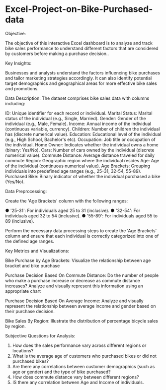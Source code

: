 # Excel-Project-on-Bike-Purchased-data
Objective: 
 
The objective of this interactive Excel dashboard is to analyze and track bike sales performance to understand different factors that are considered by customers before making a purchase decision..
 
Key Insights:
 
Businesses and analysts understand the factors influencing bike purchases and tailor marketing strategies accordingly. It can also identify potential target demographics and geographical areas for more effective bike sales and promotions.
 
Data Description:
The dataset comprises bike sales data with columns including:
 
 ID: Unique identifier for each record or individual.
 Marital Status: Marital status of the individual (e.g., Single, Married).
 Gender: Gender of the individual (e.g., Male, Female).
 Income: Annual income of the individual (continuous variable, currency).
 Children: Number of children the individual has (discrete numerical value).
 Education: Educational level of the individual (e.g., High School, Bachelor's etc).
 Occupation: Job title or occupation of the individual.
 Home Owner: Indicates whether the individual owns a home (binary: Yes/No).
 Cars: Number of cars owned by the individual (discrete numerical value).
 Commute Distance: Average distance traveled for daily commute
 Region: Geographic region where the individual resides
 Age: Age of the individual (continuous numerical value).
 Age Brackets: Grouping individuals into predefined age ranges (e.g., 25-31, 32-54, 55-89).
 Purchased Bike: Binary indicator of whether the individual purchased a bike (Yes/No).
 
Data Preprocessing: 
 
Create the 'Age Brackets' column with the following ranges:
 
● '25-31': For individuals aged 25 to 31 (inclusive).
● '32-54': For individuals aged 32 to 54 (inclusive).
● '55-89': For individuals aged 55 to 89 (inclusive).
 
Perform the necessary data processing steps to create the 'Age Brackets' column and ensure that each individual is correctly categorized into one of the defined age ranges.
 
 
Key Metrics and Visualizations:
 
Bike Purchase by Age Brackets:
Visualize the relationship between age bracket and bike purchase
 
Purchase Decision Based On Commute Distance:
Do the number of people who make a purchase increase or decrease as commute distance increases? Analyze and visually represent this information using an appropriate chart
 
Purchase Decision Based On Average Income:
Analyze and visually represent the relationship between average income and gender based on their purchase decision.
 
Bike Sales By Region:
Illustrate the distribution of percentage bicycle sales by region.
 
 
Subjective Questions for Analysis:
1. How does the sales performance vary across different regions or locations?
2. What is the average age of customers who purchased bikes or did not purchased bikes?
3. Are there any correlations between customer demographics (such as age or gender) and the type of bike purchased?
4. How does commute distance vary between different regions?
5. IS there any correlation between Age and Income of individuals.

